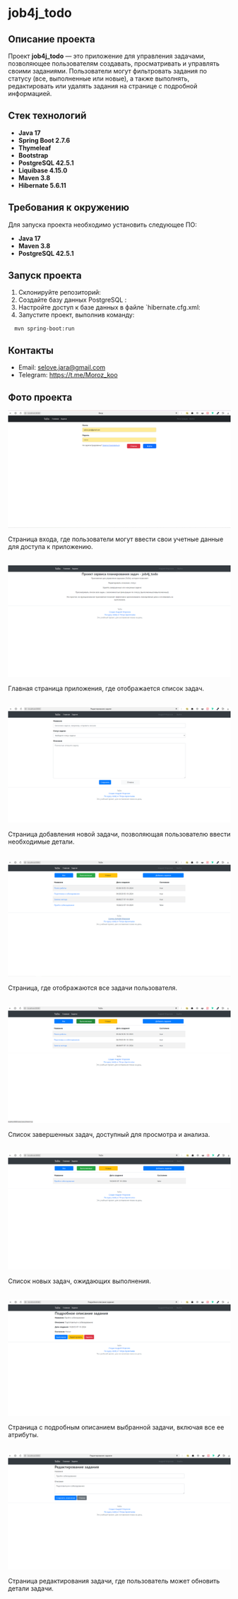 #  job4j_todo

## Описание проекта
Проект **job4j_todo** —  это приложение для управления задачами, позволяющее пользователям создавать,
просматривать и управлять своими заданиями. Пользователи могут фильтровать задания по статусу (все, выполненные или новые),
а также выполнять, редактировать или удалять задания на странице с подробной информацией.


## Стек технологий
- **Java 17** 
- **Spring Boot 2.7.6** 
- **Thymeleaf** 
- **Bootstrap** 
- **PostgreSQL 42.5.1** 
- **Liquibase 4.15.0** 
- **Maven 3.8** 
- **Hibernate 5.6.11**


## Требования к окружению
Для запуска проекта необходимо установить следующее ПО:
- **Java 17**
- **Maven 3.8**
- **PostgreSQL 42.5.1**

## Запуск проекта
1. Склонируйте репозиторий:
2. Создайте базу данных PostgreSQL :
3. Настройте доступ к базе данных в файле `hibernate.cfg.xml:
4. Запустите проект, выполнив команду:
 ```
   mvn spring-boot:run
   ```

## Контакты
- Email: selove.jara@gmail.com
- Telegram: https://t.me/Moroz_koo

## Фото проекта

<div style="display: flex; flex-wrap: wrap; gap: 20px;">
    <div>
        <img src="images/Вход.png"/>
        <p>Страница входа, где пользователи могут ввести свои учетные данные для доступа к приложению.</p>
    </div>
    <div>
        <img src="images/Главная.png"/>
        <p>Главная страница приложения, где отображается список задач.</p>
    </div>
    <div>
        <img src="images/Добавление задачи.png"/>
        <p>Страница добавления новой задачи, позволяющая пользователю ввести необходимые детали.</p>
    </div>
    <div>
        <img src="images/Задачи(все).png" />
        <p>Страница, где отображаются все задачи пользователя.</p>
    </div>
    <div>
        <img src="images/Задачи(выполненные).png"/>
        <p>Список завершенных задач, доступный для просмотра и анализа.</p>
    </div>
    <div>
        <img src="images/Задачи(новые).png"/>
        <p>Список новых задач, ожидающих выполнения.</p>
    </div>
    <div>
        <img src="images/Подробное описание.png"/>
        <p>Страница с подробным описанием выбранной задачи, включая все ее атрибуты.</p>
    </div>
    <div>
        <img src="images/Редактирование.png"/>
        <p>Страница редактирования задачи, где пользователь может обновить детали задачи.</p>
    </div>
</div>
